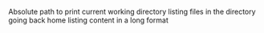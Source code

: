 Absolute path to print current working directory
listing files in the directory
going back home
listing content in a long format

